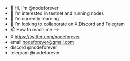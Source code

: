 - 👋 Hi, I’m @nodeforever
- 👀 I’m interested in testnet and running nodes
- 🌱 I’m currently learning 
- 💞️ I’m looking to collaborate on X,Discord and Telegram
- 📫 How to reach me -->
- X  https://twitter.com/nodeforever
-    email nodeforever@gmail.com
-    discord @nodeforever
-    telegram @nodeforever

<!---
nodeforever/nodeforever is a ✨ special ✨ repository because its `README.md` (this file) appears on your GitHub profile.
You can click the Preview link to take a look at your changes.
--->
